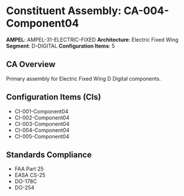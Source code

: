# Constituent Assembly: CA-004-Component04

**AMPEL**: AMPEL-31-ELECTRIC-FIXED
**Architecture**: Electric Fixed Wing
**Segment**: D-DIGITAL
**Configuration Items**: 5

## CA Overview
Primary assembly for Electric Fixed Wing D Digital components.

## Configuration Items (CIs)
- CI-001-Component04
- CI-002-Component04
- CI-003-Component04
- CI-004-Component04
- CI-005-Component04

## Standards Compliance
- FAA Part 25
- EASA CS-25
- DO-178C
- DO-254
